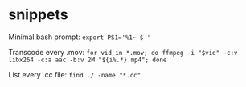 # snippets

Minimal bash prompt: `export PS1='%1~ $ '`

Transcode every .mov: `for vid in *.mov; do ffmpeg -i "$vid" -c:v libx264 -c:a aac -b:v 2M "${i%.*}.mp4"; done`

List every .cc file: `find ./ -name "*.cc"`
